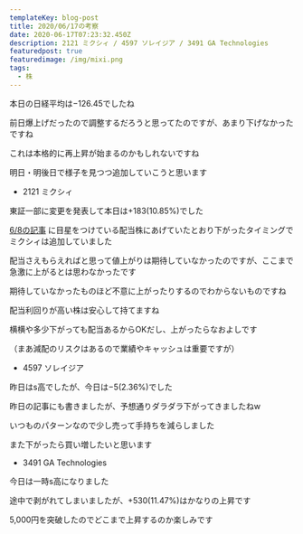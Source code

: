 ```yaml
---
templateKey: blog-post
title: 2020/06/17の考察
date: 2020-06-17T07:23:32.450Z
description: 2121 ミクシィ / 4597 ソレイジア / 3491 GA Technologies
featuredpost: true
featuredimage: /img/mixi.png
tags:
  - 株
---
```

本日の日経平均は−126.45でしたね

前日爆上げだったので調整するだろうと思ってたのですが、あまり下げなかったですね

これは本格的に再上昇が始まるのかもしれないですね

明日・明後日で様子を見つつ追加していこうと思います

* 2121 ミクシィ

東証一部に変更を発表して本日は+183(10.85%)でした

[6/8の記事](https://kabu.hamchance.com/blog/2020-06-08-2020-06-08%E3%81%AE%E8%80%83%E5%AF%9F%E3%81%A8%E6%98%8E%E6%97%A5%E3%81%AE%E4%BA%88%E5%AE%9A/) に目星をつけている配当株にあげていたとおり下がったタイミングでミクシィは追加していました

配当さえもらえればと思って値上がりは期待していなかったのですが、ここまで急激に上がるとは思わなかったです

期待していなかったものほど不意に上がったりするのでわからないものですね

配当利回りが高い株は安心して持てますね

横横や多少下がっても配当あるからOKだし、上がったらなおよしです

（まあ減配のリスクはあるので業績やキャッシュは重要ですが）

* 4597 ソレイジア

昨日はs高でしたが、今日は−5(2.36%)でした

昨日の記事にも書きましたが、予想通りダラダラ下がってきましたねw

いつものパターンなので少し売って手持ちを減らしました

また下がったら買い増したいと思います

* 3491 GA Technologies

今日は一時s高になりました

途中で剥がれてしまいましたが、+530(11.47%)はかなりの上昇です

5,000円を突破したのでどこまで上昇するのか楽しみです